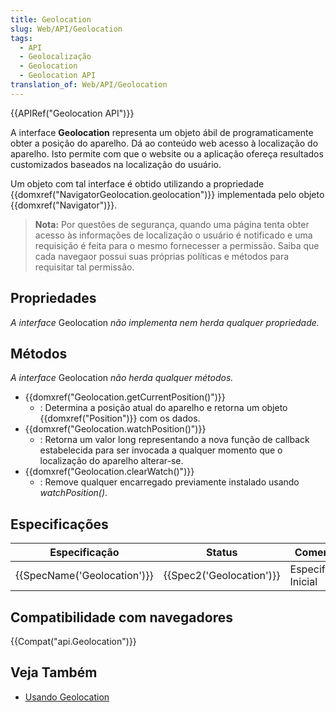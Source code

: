 ```yaml
---
title: Geolocation
slug: Web/API/Geolocation
tags:
  - API
  - Geolocalização
  - Geolocation
  - Geolocation API
translation_of: Web/API/Geolocation
---
```

{{APIRef("Geolocation API")}}

A interface **Geolocation** representa um objeto ábil de programaticamente obter a posição do aparelho. Dá ao conteúdo web acesso à localização do aparelho. Isto permite com que o website ou a aplicação ofereça resultados customizados baseados na localização do usuário.

Um objeto com tal interface é obtido utilizando a propriedade {{domxref("NavigatorGeolocation.geolocation")}} implementada pelo objeto {{domxref("Navigator")}}.

> **Nota:** Por questões de segurança, quando uma página tenta obter acesso às informações de localização o usuário é notificado e uma requisição é feita para o mesmo fornecesser a permissão. Saiba que cada navegaor possui suas próprias políticas e métodos para requisitar tal permissão.

## Propriedades

_A interface_ Geolocation _não implementa nem herda qualquer propriedade._

## Métodos

_A interface_ Geolocation _não herda qualquer métodos._

- {{domxref("Geolocation.getCurrentPosition()")}}
  - : Determina a posição atual do aparelho e retorna um objeto {{domxref("Position")}} com os dados.
- {{domxref("Geolocation.watchPosition()")}}
  - : Retorna um valor long representando a nova função de callback estabelecida para ser invocada a qualquer momento que o localização do aparelho alterar-se.
- {{domxref("Geolocation.clearWatch()")}}
  - : Remove qualquer encarregado previamente instalado usando _watchPosition()_.

## Especificações

| Especificação                        | Status                           | Comentário            |
| ------------------------------------ | -------------------------------- | --------------------- |
| {{SpecName('Geolocation')}} | {{Spec2('Geolocation')}} | Especificação Inicial |

## Compatibilidade com navegadores

{{Compat("api.Geolocation")}}

## Veja Também

- [Usando Geolocation](/pt-BR/docs/WebAPI/Using_geolocation)
